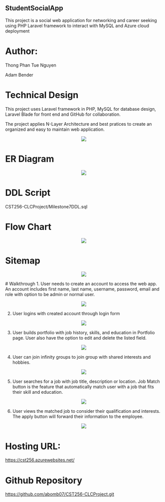 ## StudentSocialApp
<p>This project is a social web application for networking and career seeking using PHP Laravel framework to interact with MySQL and Azure cloud deployment</p>

# Author:
 <p> Thong Phan Tue Nguyen </p>
 <p> Adam Bender </p>

# Technical Design
<p>This project uses Laravel framework in PHP, MySQL for database design, Laravel Blade for front end and GitHub for collaboration. </p>
<p> The project applies N-Layer Architecture and best pratices to create an organized and easy to maintain web application. </p>

<p align="center">
 <img src="CST256-CLCProject/Diagrams/N-Layer.png"/>
 </p>


# ER Diagram
<p align="center">
 <img src="CST256-CLCProject/Diagrams/ER-Diagram.png"/>
 </p>

# DDL Script

CST256-CLCProject/Milestone7DDL.sql

# Flow Chart 

<p align="center">
 <img src="CST256-CLCProject/Diagrams/Flowchart.png"/>
 </p>
 
 # Sitemap
 
 <p align="center">
 <img src="CST256-CLCProject/Diagrams/Sitemap.png"/>
 </p>
# Walkthrough
1. User needs to create an account to access the web app. An account includes first name, last name, username, password, email and role with option to be admin or normal user. 
<p align="center">
 <img src="CST256-CLCProject/Diagrams/RegisterForm.png"/>
 </p>


2. User logins with created account through login form

<p align="center">
 <img src="CST256-CLCProject/Diagrams/LoginForm.png"/>
 </p>

3. User builds portfolio with job history, skills, and education in Portfolio page. User also have the option to edit and delete the listed field. 

<p align="center">
 <img src="CST256-CLCProject/Diagrams/Portfolio.png"/>
 </p>


4. User can join infinity groups to join group with shared interests and hobbies. 

<p align="center">
 <img src="CST256-CLCProject/Diagrams/GroupSForm.png"/>
 </p>

5. User searches for a job with job title, description or location. Job Match button is the feature that automatically match user with a job that fits their skill and education. 

<p align="center">
 <img src="CST256-CLCProject/Diagrams/JobSearch.png"/>
 </p>


6. User views the matched job to consider their qualification and interests. The apply button will forward their information to the employee. 
<p align="center">
 <img src="CST256-CLCProject/Diagrams/FoundJob.png"/>
 </p>

# Hosting URL: 
https://cst256.azurewebsites.net/

# Github Repository 
https://github.com/abomb07/CST256-CLCProject.git
